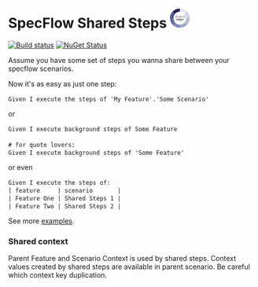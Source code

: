 # SpecFlow Shared Steps <img src="https://raw.githubusercontent.com/Bakanych/SpecFlowSharedSteps/master/shared-steps-nuget-icon.png" width="40"/>

[![Build status](https://ci.appveyor.com/api/projects/status/g18m571fd85vtiys?svg=true)](https://ci.appveyor.com/project/Bakanych/specflowsharedsteps) [![NuGet Status](http://img.shields.io/nuget/v/specflow.sharedsteps.svg?style=flat)](https://www.nuget.org/packages/specflow.sharedsteps/)

Assume you have some set of steps you wanna share between your specflow scenarios.

Now it's as easy as just one step:
```gherkin
Given I execute the steps of 'My Feature'.'Some Scenario' 
```
or
```gherkin
Given I execute background steps of Some Feature

# for quote lovers:
Given I execute background steps of 'Some Feature'
```
or even
```gherkin
Given I execute the steps of:
| feature     | scenario       |
| Feature One | Shared Steps 1 |
| Feature Two | Shared Steps 2 |
```
See more [examples](https://github.com/Bakanych/SpecFlowSharedSteps/blob/master/SpecFlowSharedSteps.Tests/Features/MasterFeature.feature).

### Shared context
Parent Feature and Scenario Context is used by shared steps. Context values created by shared steps are available in parent scenario.
Be careful which context key duplication.
